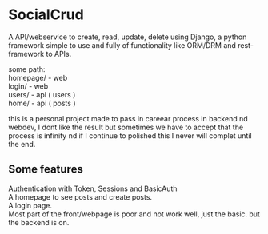 # SocialCrud  

A API/webservice to create, read, update, delete using Django, a python framework simple to use and fully of functionality like ORM/DRM and rest-framework to APIs.  

some path:  
homepage/ - web  
login/   - web   
users/  - api ( users )  
home/  - api ( posts )  

this is a personal project made to pass in careear process in backend nd webdev, I dont like the result but sometimes we have to accept that the process is infinity nd if I continue to polished this I never will complet until the end.  

## Some features  

Authentication with Token, Sessions and BasicAuth  
A homepage to see posts and create posts.    
A login page.  
Most part of the front/webpage is poor and not work well, just the basic. but the backend is on.